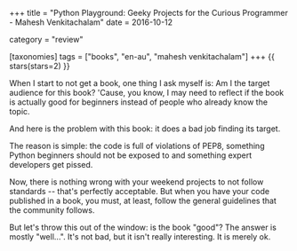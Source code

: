 +++
title = "Python Playground: Geeky Projects for the Curious Programmer - Mahesh Venkitachalam"
date = 2016-10-12

category = "review"

[taxonomies]
tags = ["books", "en-au", "mahesh venkitachalam"]
+++
{{ stars(stars=2) }}

When I start to not get a book, one thing I ask myself is: Am I the target audience for this book? 'Cause, you know, I may need to reflect if the book is actually good for beginners instead of people who already know the topic. 

And here is the problem with this book: it does a bad job finding its target. 

The reason is simple: the code is full of violations of PEP8, something Python beginners should not be exposed to and something expert developers get pissed. 

Now, there is nothing wrong with your weekend projects to not follow standards -- that's perfectly acceptable. But when you have your code published in a book, you must, at least, follow the general guidelines that the community follows. 

But let's throw this out of the window: is the book "good"? The answer is mostly "well...". It's not bad, but it isn't really interesting. It is merely ok. 
